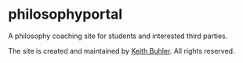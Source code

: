 # philosophyportal

A philosophy coaching site for students and interested third parties.

The site is created and maintained by [Keith Buhler](/). All rights reserved.
